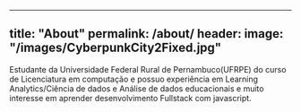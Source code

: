 ----
title: "About"
permalink: /about/
header: 
    image: "/images/CyberpunkCity2Fixed.jpg"
----

Estudante da Universidade Federal Rural de Pernambuco(UFRPE) do curso de Licenciatura em computação e possuo experiência em Learning Analytics/Ciência de dados e Análise de dados educacionais e muito interesse em aprender desenvolvimento Fullstack com javascript.